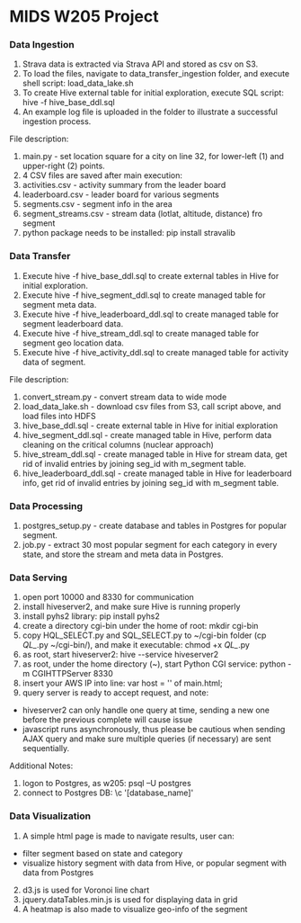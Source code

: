 # MIDS W205 Project

### Data Ingestion
1. Strava data is extracted via Strava API and stored as csv on S3.
2. To load the files, navigate to data_transfer_ingestion folder, and execute shell script: load_data_lake.sh
3. To create Hive external table for initial exploration, execute SQL script: hive -f hive_base_ddl.sql
4. An example log file is uploaded in the folder to illustrate a successful ingestion process.

File description:

1. main.py - set location square for a city on line 32, for lower-left (1) and upper-right (2) points.
2. 4 CSV files are saved after main execution:
3. activities.csv      - activity summary from the leader board
4. leaderboard.csv     - leader board for various segments
5. segments.csv        - segment info in the area
6. segment_streams.csv - stream data (lotlat, altitude, distance) fro segment
7. python package needs to be installed: pip install stravalib

### Data Transfer
1. Execute hive -f hive_base_ddl.sql to create external tables in Hive for initial exploration.
2. Execute hive -f hive_segment_ddl.sql to create managed table for segment meta data.
3. Execute hive -f hive_leaderboard_ddl.sql to create managed table for segment leaderboard data.
4. Execute hive -f hive_stream_ddl.sql to create managed table for segment geo location data.
5. Execute hive -f hive_activity_ddl.sql to create managed table for activity data of segment.

File description:

1. convert_stream.py - convert stream data to wide mode
2. load_data_lake.sh - download csv files from S3, call script above, and load files into HDFS
3. hive_base_ddl.sql - create external table in Hive for initial exploration
4. hive_segment_ddl.sql - create managed table in Hive, perform data cleaning on the critical columns (nuclear approach)
5. hive_stream_ddl.sql - create managed table in Hive for stream data, get rid of invalid entries by joining seg_id with m_segment table.
6. hive_leaderboard_ddl.sql - create managed table in Hive for leaderboard info, get rid of invalid entries by joining seg_id with m_segment table.

### Data Processing
1. postgres_setup.py - create database and tables in Postgres for popular segment.
2. job.py - extract 30 most popular segment for each category in every state, and store the stream and meta data in Postgres.

### Data Serving
1. open port 10000 and 8330 for communication
2. install hiveserver2, and make sure Hive is running properly
3. install pyhs2 library: pip install pyhs2
4. create a directory cgi-bin under the home of root: mkdir cgi-bin
5. copy HQL_SELECT.py and SQL_SELECT.py to ~/cgi-bin folder (cp *QL_*.py ~/cgi-bin/), and make it executable: chmod +x *QL_*.py
6. as root, start hiveserver2: hive --service hiveserver2
7. as root, under the home directory (~), start Python CGI service: python -m CGIHTTPServer 8330
8. insert your AWS IP into line: var host = '<the AWS host ip>' of main.html;
9. query server is ready to accept request, and note:
  - hiveserver2 can only handle one query at time, sending a new one before the previous complete will cause issue
  - javascript runs asynchronously, thus please be cautious when sending AJAX query and make sure multiple queries (if necessary) are sent sequentially.

Additional Notes:

1. logon to Postgres, as w205: psql –U postgres
2. connect to Postgres DB: \c '[database_name]'

### Data Visualization
1. A simple html page is made to navigate results, user can:
  - filter segment based on state and category
  - visualize history segment with data from Hive, or popular segment with data from Postgres
2. d3.js is used for Voronoi line chart
3. jquery.dataTables.min.js is used for displaying data in grid
4. A heatmap is also made to visualize geo-info of the segment
